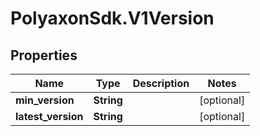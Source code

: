 # PolyaxonSdk.V1Version

## Properties
Name | Type | Description | Notes
------------ | ------------- | ------------- | -------------
**min_version** | **String** |  | [optional] 
**latest_version** | **String** |  | [optional] 


